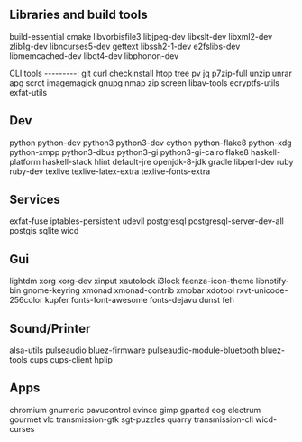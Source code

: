 Libraries and build tools
-------------------------
build-essential cmake libvorbisfile3 libjpeg-dev libxslt-dev libxml2-dev zlib1g-dev libncurses5-dev gettext libssh2-1-dev e2fslibs-dev libmemcached-dev libqt4-dev libphonon-dev

CLI tools
---------:
git curl checkinstall htop tree pv jq p7zip-full unzip unrar apg scrot imagemagick gnupg nmap zip screen libav-tools ecryptfs-utils exfat-utils

Dev
---
python python-dev python3 python3-dev cython python-flake8 python-xdg python-xmpp python3-dbus python3-gi python3-gi-cairo flake8 haskell-platform haskell-stack hlint default-jre openjdk-8-jdk gradle libperl-dev ruby ruby-dev texlive texlive-latex-extra texlive-fonts-extra

Services
--------
exfat-fuse iptables-persistent udevil postgresql postgresql-server-dev-all postgis sqlite wicd

Gui
---
lightdm xorg xorg-dev xinput xautolock i3lock faenza-icon-theme libnotify-bin gnome-keyring xmonad xmonad-contrib xmobar xdotool rxvt-unicode-256color kupfer fonts-font-awesome fonts-dejavu dunst feh

Sound/Printer
-------------
alsa-utils pulseaudio bluez-firmware pulseaudio-module-bluetooth bluez-tools cups cups-client hplip

Apps
----
chromium gnumeric pavucontrol evince gimp gparted eog electrum gourmet vlc transmission-gtk sgt-puzzles quarry transmission-cli wicd-curses
